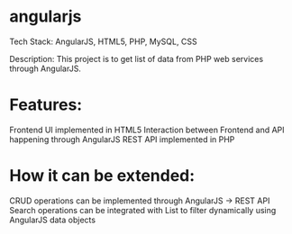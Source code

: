 angularjs
=========

Tech Stack: AngularJS, HTML5, PHP, MySQL, CSS

Description:
This project is to get list of data from PHP web services through AngularJS.


Features:
========
Frontend UI implemented in HTML5
Interaction between Frontend and API happening through AngularJS
REST API implemented in PHP

How it can be extended:
=======================
CRUD operations can be implemented through AngularJS -> REST API 
Search operations can be integrated with List to filter dynamically using AngularJS data objects


